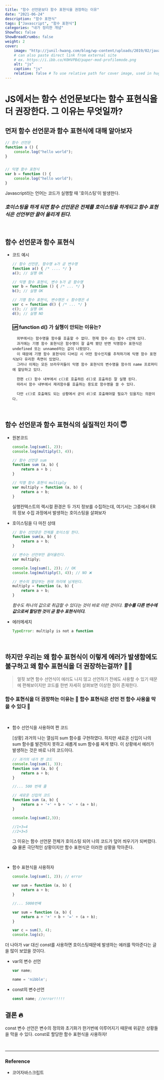 ```yaml
---
title: "함수 선언문보다 함수 표현식을 권장하는 이유"
date: "2021-06-24"
description: "함수 표현식"
tags: ["Javascript", "함수 표현식"]
categories: "내가 정리한 개념"
ShowToc: false
ShowBreadCrumbs: false
weight: 2
cover:
    image: "http://junil-hwang.com/blog/wp-content/uploads/2019/02/javascript.png"
    # can also paste direct link from external site
    # ex. https://i.ibb.co/K0HVPBd/paper-mod-profilemode.png
    alt: "js"
    caption: "js"
    relative: false # To use relative path for cover image, used in hugo Page-bundles
---
```


# JS에서는 함수 선언문보다는 함수 표현식을 더 권장한다. 그 이유는 무엇일까?

## 먼저 함수 선언문과 함수 표현식에 대해 알아보자

```jsx
// 함수 선언문
function a () {
	console.log("hello world");
}


// 익명 함수 표현식
var b = function () {
	console.log("hello world");
}
```

Javascript라는 언어는 코드가 실행할 때 '호이스팅'이 발생한다.

### _호이스팅을 하게 되면 **함수 선언문은 전체를 호이스팅**을 하게되고 **함수 표현식은 선언부**만 끌어 올리게 된다._

<br />

## 함수 선언문과 함수 표현식

- 코드 예시

    ```jsx
    // 함수 선언문, 함수명 a가 곧 변수명
    function a() { /* .... */ }
    a(); // 실행 OK

    // 익명 함수 표현식, 변수 b가 곧 함수명
    var b = function () { /* ... */ }
    b(); // 실행 OK

    // 기명 함수 표현식, 변수명은 c 함수명은 d
    var c = function d() { /* ... */ }
    c(); // 실행 OK
    d(); // 실행 NO
    ```

    ### 🆙  function d() 가 실행이 안되는 이유는? 
        외부에서는 함수명을 함수를 호출할 수 없다. 현재 함수 d는 함수 c안에 있다.
        과거에는 기명 함수 표현식은 함수명이 잘 출력 됐던 반면 익명함수 표현식은 undefined 또는 unnamed라는 값이 나왔었다. 
        이 때문에 기명 함수 표현식이 디버깅 시 어떤 함수인지를 추적하기에 익명 함수 표현식보다 유리한 측면이 있었다.
        그러나 이제는 모든 브라우저들이 익명 함수 표현식의 변수명을 함수의 name 프로퍼티에 할당하고 있다.

        한편 c() 함수 내부에서 c()로 호출하든 d()로 호출하든 잘 실행 된다. 
        따라서 함수 내부에서 재귀함수를 호출하는 용도로 함수명을 쓸 수 있다.

        다만 c()로 호출해도 되는 상황에서 굳이 d()로 호출해야할 필요가 있을지는 의문이다.

<br />

## 함수 선언문과 함수 표현식의 실질적인 차이 😇

- 원본코드

    ```jsx
    console.log(sum(1, 2));
    console.log(multiply(3, 4));

    // 함수 선언문 sum
    function sum (a, b) {
    	return a + b ;
    }

    // 익명 함수 표현식 multiply
    var multiply = function (a, b) {
        return a + b;
    }
    ```

    실행컨텍스트의 렉시컬 환경은 두 가지 정보를 수집하는데, 여기서는 그중에서 ER의 정보 수집 과정에서 발생하는 호이스팅을 살펴보자

- 호이스팅을 다 마친 상태

    ```jsx
    // 함수 선언문은 전체를 호이스팅 한다.
    function sum(a, b) {
        return a + b;
    }

    // 변수는 선언부만 끌어올린다.
    var multiply;

    console.log(sum(1, 2)); // OK
    console.log(multiply(3, 4)); // NO ❌

    // 변수의 할당부는 원래 자리에 남게된다.
    multiply = function (a, b) {
        return a + b;
    }
    ```

    *함수도 하나의 값으로 취급할 수 있다는 것이 바로 이런 것이다. **함수를 다른 변수에 값으로써 할당한 것이 곧 함수 표현식이다.***

- 에러메세지

    ```jsx
    TypeError: multiply is not a function
    ```

    <br />

## 하지만 우리는 왜 함수 표현식이 이렇게 에러가 발생함에도 불구하고 왜 함수 표현식을 더 권장하는걸까? 🧐🧐

>얼핏 보면 함수 선언식이 에러도 나지 않고 선언하기 전에도 사용할 수 있기 때문에 편해보이지만 코드를 한번 자세히 살펴보면 이상한 점이 존재한다.

### 함수 표현식을 더 권장하는 이유는 **🌟 함수 표현식은 선언 전 함수 사용을 막을 수 있다 🌟**

<br />

- 함수 선언식을 사용하여 짠 코드

  [상황] 과거의 나는 열심히 sum 함수를 구현하였다. 하지만 새로온 신입이 나의 sum 함수를 발견하지 못하고 새롭게 sum 함수를 짜게 됐다. 이 상황에서 에러가 발생하는 것은 바로 나의 코드이다.

    ```jsx
    // 과거의 내가 짠 코드
    console.log(sum(1, 3));
    function sum (a, b) {
        return a + b;
    }

    //... 500 번재 줄
    
    // 새로운 신입의 코드
    function sum (a, b) {
        return a + '+' + b + '=' + (a + b);
    }

    console.log(sum(2,3));

    //1+3=4
    //2+3=5
    ```

    그 이유는 함수 선언문 전체가 호이스팅 되어 나의 코드가 덮어 씌우기가 되버렸다. 😱 
    물론 극단적인 상황이지만 함수 표현식은 이러한 상황을 막아준다.

<br />

- 함수 표현식을 사용하자

    ```jsx
    console.log(sum(1, 2)); // error

    var sum = function (a, b) {
        return a + b;
    }

    //... 5000번째

    var sum = function (a, b) {
        return a + '+' + b + '=' + (a + b);
    }

    var c = sum(3, 4);
    console.log(c);
    ```

더 나아가 var 대신 const를 사용하면 호이스팅때문에 발생하는 에러를 막아준다는 글을 많이 보았을 것이다.

- var의 변수 선언
    ```jsx
    var name;

    name = 'nibble';
    ```

- const의 변수선언
    ```jsx
    const name; //error!!!!!
    ```

## 결론 🔥
const 변수 선언은 변수의 정의와 초기화가 한거번에 이루어지기 때문에 위같은 상황들을 막을 수 있다. const로 할당한 함수 표현식을 사용하자!

<br />

---
### Reference
- 코어자바스크립트